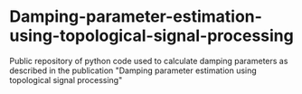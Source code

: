 # Damping-parameter-estimation-using-topological-signal-processing
Public repository of python code used to calculate damping parameters as described in the publication "Damping parameter estimation using topological signal processing"
